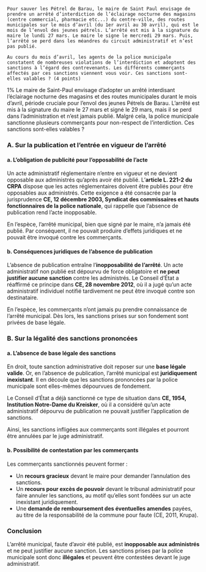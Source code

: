 ```
Pour sauver les Pétrel de Barau, le maire de Saint Paul envisage de prendre un arrêté d’interdiction de l’éclairage nocturne des magasins (centre commercial, pharmacie etc...) du centre-ville, des routes municipales sur le mois d’avril (du 1er avril au 30 avril), qui est le mois de l’envol des jeunes pétrels. L’arrêté est mis à la signature du maire le lundi 27 mars. Le maire le signe le mercredi 29 mars. Puis, l’arrêté se perd dans les méandres du circuit administratif et n’est pas publié. 

Au cours du mois d’avril, les agents de la police municipale constatent de nombreuses violations de l’interdiction et adoptent des sanctions à l’égard des contrevenants. Les différents commerçants affectés par ces sanctions viennent vous voir. Ces sanctions sont-elles valables ? (4 points)
```

1% Le maire de Saint-Paul envisage d’adopter un arrêté interdisant l’éclairage nocturne des magasins et des routes municipales durant le mois d’avril, période cruciale pour l’envol des jeunes Pétrels de Barau. L’arrêté est mis à la signature du maire le 27 mars et signé le 29 mars, mais il se perd dans l’administration et n’est jamais publié. Malgré cela, la police municipale sanctionne plusieurs commerçants pour non-respect de l’interdiction. Ces sanctions sont-elles valables ?

### A. Sur la publication et l’entrée en vigueur de l’arrêté

#### a. L’obligation de publicité pour l’opposabilité de l’acte

Un acte administratif réglementaire n’entre en vigueur et ne devient opposable aux administrés qu’après avoir été publié. L’**article L. 221-2 du CRPA** dispose que les actes réglementaires doivent être publiés pour être opposables aux administrés. Cette exigence a été consacrée par la jurisprudence **CE, 12 décembre 2003, Syndicat des commissaires et hauts fonctionnaires de la police nationale**, qui rappelle que l’absence de publication rend l’acte inopposable.

En l’espèce, l’arrêté municipal, bien que signé par le maire, n’a jamais été publié. Par conséquent, il ne pouvait produire d’effets juridiques et ne pouvait être invoqué contre les commerçants.

#### b. Conséquences juridiques de l’absence de publication

L’absence de publication entraîne l’**inopposabilité de l’arrêté**. Un acte administratif non publié est dépourvu de force obligatoire et **ne peut justifier aucune sanction** contre les administrés. Le Conseil d’État a réaffirmé ce principe dans **CE, 28 novembre 2012**, où il a jugé qu’un acte administratif individuel notifié tardivement ne peut être invoqué contre son destinataire.

En l’espèce, les commerçants n’ont jamais pu prendre connaissance de l’arrêté municipal. Dès lors, les sanctions prises sur son fondement sont privées de base légale.

### B. Sur la légalité des sanctions prononcées

#### a. L’absence de base légale des sanctions

En droit, toute sanction administrative doit reposer sur une **base légale valide**. Or, en l’absence de publication, l’arrêté municipal est **juridiquement inexistant**. Il en découle que les sanctions prononcées par la police municipale sont elles-mêmes dépourvues de fondement.

Le Conseil d’État a déjà sanctionné ce type de situation dans **CE, 1954, Institution Notre-Dame du Kreisker**, où il a considéré qu’un acte administratif dépourvu de publication ne pouvait justifier l’application de sanctions.

Ainsi, les sanctions infligées aux commerçants sont illégales et pourront être annulées par le juge administratif.

#### b. Possibilité de contestation par les commerçants

Les commerçants sanctionnés peuvent former :

- Un **recours gracieux** devant le maire pour demander l’annulation des sanctions.
- Un **recours pour excès de pouvoir** devant le tribunal administratif pour faire annuler les sanctions, au motif qu’elles sont fondées sur un acte inexistant juridiquement.
- Une **demande de remboursement des éventuelles amendes** payées, au titre de la responsabilité de la commune pour faute (CE, 2011, Krupa).

### Conclusion

L’arrêté municipal, faute d’avoir été publié, est **inopposable aux administrés** et ne peut justifier aucune sanction. Les sanctions prises par la police municipale sont donc **illégales** et peuvent être contestées devant le juge administratif.